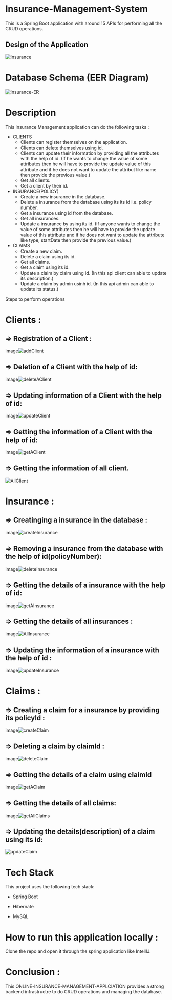 # Insurance-Management-System
This is a Spring Boot application with around 15 APIs for performing all the CRUD operations.

## Design of the Application
![Insurance](https://user-images.githubusercontent.com/116934640/229424169-a74ea9fa-de38-41a3-885e-3d070bc40859.png)


# Database Schema (EER Diagram)
![Insurance-ER](https://user-images.githubusercontent.com/116934640/229427959-8dd40704-2102-4e0b-acbf-9b530f7b8a38.png)


# Description
This Insurance Management application can do the following tasks :

* CLIENTS
   - Clients can register themselves on the application.
   - Clients can delete themselves using id.
   - Clients can update their information by providing all the attributes with the help of id. (If he wants to change the value of some attributes then he will have to provide the update
  value of this attribute and if he does not want to update the attribut like name then provide the previous value.)
   - Get all clients.
   - Get a client by their id.
* INSURANCE(POLICY)
   - Create a new insurance in the database.
   - Delete a insurance from the database using its its id i.e. policy number.
   - Get a insurance using id from the database.
   - Get all insurances.
   - Update a insurance by using its id. (If anyone wants to change the value of some attributes then he will have to provide the update value of this attribute and if he does not want to update the attribute like type, startDate then provide the previous value.)
* CLAIMS
   - Create a new claim.
   - Delete a claim using its id.
   - Get all claims.
   - Get a claim using its id.
   - Update a claim by claim using id. (In this api client can able to update its description.)
   - Update a claim by admin usinh id. (In this api admin can able to update its status.)

Steps to perform operations
# Clients :
## => Registration of a Client :
image![addClient](https://user-images.githubusercontent.com/116934640/229422187-159ca297-20e7-43dc-b9d1-b62d9302a08b.png)


## => Deletion of a Client with the help of id:
image![deleteAClient](https://user-images.githubusercontent.com/116934640/229422329-17a94330-0a0a-436c-bf18-8ade1ac0340c.png)


## => Updating information of a Client with the help of id:
image![updateClient](https://user-images.githubusercontent.com/116934640/229422577-78810c1a-cb42-4911-8d60-8ac1f5b418a6.png)


## => Getting the information of a Client with the help of id:
image![getAClient](https://user-images.githubusercontent.com/116934640/229422633-03c55e69-229b-472c-b7c7-125deb5b5995.png)


## => Getting the information of all client.
![AllClient](https://user-images.githubusercontent.com/116934640/229422675-b921ebba-04b7-4706-bbf8-03d7809ea733.png)


# Insurance :
## => Creatinging a insurance in the database :
image![createInsurance](https://user-images.githubusercontent.com/116934640/229422708-4db401eb-1ba1-4d42-901f-1b3e9b30fbc7.png)


## => Removing a insurance from the database with the help of id(policyNumber):
image![deleteInsurance](https://user-images.githubusercontent.com/116934640/229422732-f04a5e40-0aed-41f6-aa0c-d5ad02bb39e1.png)


## => Getting the details of a insurance with the help of id:
image![getAInsurance](https://user-images.githubusercontent.com/116934640/229422778-57f473e1-ab73-4307-a0f1-8fec656c4e41.png)


## => Getting the details of all insurances :
image![AllInsurance](https://user-images.githubusercontent.com/116934640/229422817-64dc6adf-43de-4c87-890a-dc903c76ffcf.png)


## => Updating the information of a insurance with the help of id :
image![updateInsurance](https://user-images.githubusercontent.com/116934640/229422989-2bc4fad6-cd6c-468b-a5bc-e7641fab5d46.png)


# Claims :
## => Creating a claim for a insurance by providing its policyId :
image![createClaim](https://user-images.githubusercontent.com/116934640/229423024-00a17c6e-c61e-42eb-bcc4-ffbcba333c4b.png)


## => Deleting a claim by claimId :
image![deleteClaim](https://user-images.githubusercontent.com/116934640/229423132-8d35eff3-da15-4cc2-9ad5-3527fda3c9fd.png)


## => Getting the details of a claim using claimId
image![getAClaim](https://user-images.githubusercontent.com/116934640/229423151-6ce5325f-78fe-4973-a915-a8fb4a7451dc.png)


## => Getting the details of all claims:
image![getAllClaims](https://user-images.githubusercontent.com/116934640/229423184-a73d24e6-a3f1-49ef-bb7f-cf4f37813024.png)


## => Updating the details(description) of a claim using its id: 
![updateClaim](https://user-images.githubusercontent.com/116934640/229423237-d41202a1-98af-4e37-92aa-5ea56c385f59.png)


# Tech Stack
This project uses the following tech stack:

- Spring Boot
* Hibernate
+ MySQL

# How to run this application locally :
Clone the repo and open it through the spring application like IntellIJ.

# Conclusion :
This ONLINE-INSURANCE-MANAGEMENT-APPLCIATION provides a strong backend infrastructre to do CRUD operations and managing the database.
